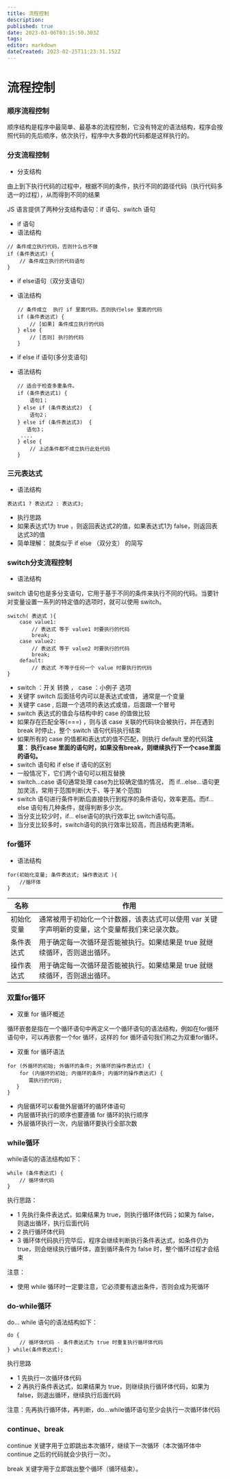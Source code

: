 ```yaml
---
title: 流程控制
description: 
published: true
date: 2023-03-06T03:15:50.303Z
tags: 
editor: markdown
dateCreated: 2023-02-25T11:23:31.152Z
---
```


# 流程控制

### 顺序流程控制

顺序结构是程序中最简单、最基本的流程控制，它没有特定的语法结构，程序会按照代码的先后顺序，依次执行，程序中大多数的代码都是这样执行的。

### 分支流程控制

* 分支结构

由上到下执行代码的过程中，根据不同的条件，执行不同的路径代码（执行代码多选一的过程），从而得到不同的结果

JS 语言提供了两种分支结构语句：if 语句、switch 语句

* if 语句
* 语法结构

```
// 条件成立执行代码，否则什么也不做
if (条件表达式) {
    // 条件成立执行的代码语句
}
```

* if else语句（双分支语句）
* 语法结构

  ```
  // 条件成立  执行 if 里面代码，否则执行else 里面的代码
  if (条件表达式) {
      // [如果] 条件成立执行的代码
  } else {
      // [否则] 执行的代码
  }
  ```
* if else if 语句(多分支语句)
* 语法结构

  ```
  // 适合于检查多重条件。
  if (条件表达式1) {
      语句1；
  } else if (条件表达式2)  {
      语句2；
  } else if (条件表达式3)  {
     语句3；
   ....
  } else {
      // 上述条件都不成立执行此处代码
  }
  ```

### 三元表达式

* 语法结构

```
表达式1 ? 表达式2 : 表达式3;
```

* 执行思路
* 如果表达式1为 true ，则返回表达式2的值，如果表达式1为 false，则返回表达式3的值
* 简单理解： 就类似于 if else （双分支） 的简写

### switch分支流程控制

* 语法结构

switch 语句也是多分支语句，它用于基于不同的条件来执行不同的代码。当要针对变量设置一系列的特定值的选项时，就可以使用 switch。

```
switch( 表达式 ){
    case value1:
        // 表达式 等于 value1 时要执行的代码
        break;
    case value2:
        // 表达式 等于 value2 时要执行的代码
        break;
    default:
        // 表达式 不等于任何一个 value 时要执行的代码
}
```

* switch ：开关 转换 ， case ：小例子 选项
* 关键字 switch 后面括号内可以是表达式或值， 通常是一个变量
* 关键字 case , 后跟一个选项的表达式或值，后面跟一个冒号
* switch 表达式的值会与结构中的 case 的值做比较
* 如果存在匹配全等(===) ，则与该 case 关联的代码块会被执行，并在遇到 break 时停止，整个 switch 语句代码执行结束
* 如果所有的 case 的值都和表达式的值不匹配，则执行 default 里的代码**注意： 执行case 里面的语句时，如果没有break，则继续执行下一个case里面的语句。**
* switch 语句和 if else if 语句的区别
* 一般情况下，它们两个语句可以相互替换
* switch…case 语句通常处理 case为比较确定值的情况， 而 if…else…语句更加灵活，常用于范围判断(大于、等于某个范围)
* switch 语句进行条件判断后直接执行到程序的条件语句，效率更高。而if…else 语句有几种条件，就得判断多少次。
* 当分支比较少时，if… else语句的执行效率比 switch语句高。
* 当分支比较多时，switch语句的执行效率比较高，而且结构更清晰。

### for循环

* 语法结构

```
for(初始化变量; 条件表达式; 操作表达式 ){
    //循环体
}
```

| 名称       | 作用                                                                                            |
| ------------ | ------------------------------------------------------------------------------------------------- |
| 初始化变量 | 通常被用于初始化一个计数器，该表达式可以使用 var 关键字声明新的变量，这个变量帮我们来记录次数。 |
| 条件表达式 | 用于确定每一次循环是否能被执行。如果结果是 true 就继续循环，否则退出循环。                      |
| 操作表达式 | 用于确定每一次循环是否能被执行。如果结果是 true 就继续循环，否则退出循环。                      |

### 双重for循环

* 双重 for 循环概述

循环嵌套是指在一个循环语句中再定义一个循环语句的语法结构，例如在for循环语句中，可以再嵌套一个for 循环，这样的 for 循环语句我们称之为双重for循环。

* 双重 for 循环语法

```
for (外循环的初始; 外循环的条件; 外循环的操作表达式) {
    for (内循环的初始; 内循环的条件; 内循环的操作表达式) {
       需执行的代码;
   }
}
```

* 内层循环可以看做外层循环的循环体语句
* 内层循环执行的顺序也要遵循 for 循环的执行顺序
* 外层循环执行一次，内层循环要执行全部次数

### while循环

while语句的语法结构如下：

```
while (条件表达式) {
    // 循环体代码
}
```

执行思路：

* 1 先执行条件表达式，如果结果为 true，则执行循环体代码；如果为 false，则退出循环，执行后面代码
* 2 执行循环体代码
* 3 循环体代码执行完毕后，程序会继续判断执行条件表达式，如条件仍为true，则会继续执行循环体，直到循环条件为 false 时，整个循环过程才会结束

注意：

* 使用 while 循环时一定要注意，它必须要有退出条件，否则会成为死循环

### do-while循环

do… while 语句的语法结构如下：

```
do {
    // 循环体代码 - 条件表达式为 true 时重复执行循环体代码
} while(条件表达式);
```

执行思路

* 1 先执行一次循环体代码
* 2 再执行条件表达式，如果结果为 true，则继续执行循环体代码，如果为 false，则退出循环，继续执行后面代码

注意：先再执行循环体，再判断，do…while循环语句至少会执行一次循环体代码

### continue、break

continue 关键字用于立即跳出本次循环，继续下一次循环（本次循环体中 continue 之后的代码就会少执行一次）。

break 关键字用于立即跳出整个循环（循环结束）。